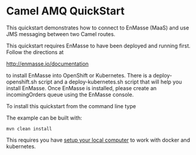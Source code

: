 # Camel AMQ QuickStart

This quickstart demonstrates how to connect to EnMasse (MaaS) and use JMS messaging between two Camel routes.

This quickstart requires EnMasse to have been deployed and running first. Follow the directions at

http://enmasse.io/documentation

to install EnMasse into OpenShift or Kubernetes.    There is a deploy-openshift.sh script and a deploy-kubernetes.sh script that will help you install EnMasse.    Once EnMasse is installed, please create an incomingOrders queue using the EnMasse console.

To install this quickstart from the command line type

The example can be built with:

    mvn clean install

This requires you have [setup your local computer](http://fabric8.io/guide/getStarted/develop.html) to work with docker and kubernetes.




